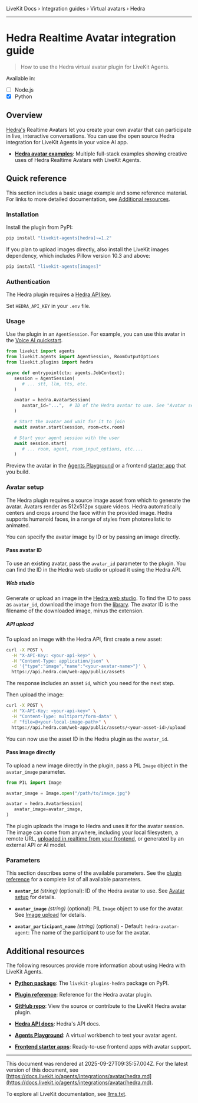 LiveKit Docs › Integration guides › Virtual avatars › Hedra

---

# Hedra Realtime Avatar integration guide

> How to use the Hedra virtual avatar plugin for LiveKit Agents.

Available in:
- [ ] Node.js
- [x] Python

## Overview

[Hedra's](https://hedra.ai/) Realtime Avatars let you create your own avatar that can participate in live, interactive conversations. You can use the open source Hedra integration for LiveKit Agents in your voice AI app.

- **[Hedra avatar examples](https://github.com/livekit-examples/python-agents-examples/tree/main/avatars/hedra)**: Multiple full-stack examples showing creative uses of Hedra Realtime Avatars with LiveKit Agents.

## Quick reference

This section includes a basic usage example and some reference material. For links to more detailed documentation, see [Additional resources](#additional-resources).

### Installation

Install the plugin from PyPI:

```bash
pip install "livekit-agents[hedra]~=1.2"

```

If you plan to upload images directly, also install the LiveKit images dependency, which includes Pillow version 10.3 and above:

```bash
pip install "livekit-agents[images]"

```

### Authentication

The Hedra plugin requires a [Hedra API key](https://www.hedra.com/api-profile).

Set `HEDRA_API_KEY` in your `.env` file.

### Usage

Use the plugin in an `AgentSession`. For example, you can use this avatar in the [Voice AI quickstart](https://docs.livekit.io/agents/start/voice-ai.md).

```python
from livekit import agents
from livekit.agents import AgentSession, RoomOutputOptions
from livekit.plugins import hedra

async def entrypoint(ctx: agents.JobContext):
   session = AgentSession(
      # ... stt, llm, tts, etc.
   )

   avatar = hedra.AvatarSession(
      avatar_id="...",  # ID of the Hedra avatar to use. See "Avatar setup" for details.
   )

   # Start the avatar and wait for it to join
   await avatar.start(session, room=ctx.room)

   # Start your agent session with the user
   await session.start(
      # ... room, agent, room_input_options, etc....
   )

```

Preview the avatar in the [Agents Playground](https://docs.livekit.io/agents/start/playground.md) or a frontend [starter app](https://docs.livekit.io/agents/start/frontend.md#starter-apps) that you build.

### Avatar setup

The Hedra plugin requires a source image asset from which to generate the avatar. Avatars render as 512x512px square videos. Hedra automatically centers and crops around the face within the provided image. Hedra supports humanoid faces, in a range of styles from photorealistic to animated.

You can specify the avatar image by ID or by passing an image directly.

#### Pass avatar ID

To use an existing avatar, pass the `avatar_id` parameter to the plugin. You can find the ID in the Hedra web studio or upload it using the Hedra API.

##### Web studio

Generate or upload an image in the [Hedra web studio](https://www.hedra.com/app/image). To find the ID to pass as `avatar_id`, download the image from the [library](https://www.hedra.com/app/library). The avatar ID is the filename of the downloaded image, minus the extension.

##### API upload

To upload an image with the Hedra API, first create a new asset:

```bash
curl -X POST \
  -H "X-API-Key: <your-api-key>" \
  -H "Content-Type: application/json" \
  -d '{"type":"image","name":"<your-avatar-name>"}' \
  https://api.hedra.com/web-app/public/assets

```

The response includes an asset `id`, which you need for the next step.

Then upload the image:

```bash
curl -X POST \
  -H "X-API-Key: <your-api-key>" \
  -H "Content-Type: multipart/form-data" \
  -F "file=@<your-local-image-path>" \
  https://api.hedra.com/web-app/public/assets/<your-asset-id>/upload

```

You can now use the asset ID in the Hedra plugin as the `avatar_id`.

#### Pass image directly

To upload a new image directly in the plugin, pass a PIL `Image` object in the `avatar_image` parameter.

```python
from PIL import Image

avatar_image = Image.open("/path/to/image.jpg")

avatar = hedra.AvatarSession(
   avatar_image=avatar_image,
)

```

The plugin uploads the image to Hedra and uses it for the avatar session. The image can come from anywhere, including your local filesystem, a remote URL, [uploaded in realtime from your frontend](https://docs.livekit.io/home/client/data/byte-streams.md#sending-files), or generated by an external API or AI model.

### Parameters

This section describes some of the available parameters. See the [plugin reference](https://docs.livekit.io/reference/python/v1/livekit/plugins/hedra/index.html.md#livekit.plugins.hedra.AvatarSession) for a complete list of all available parameters.

- **`avatar_id`** _(string)_ (optional): ID of the Hedra avatar to use. See [Avatar setup](#avatar-setup) for details.

- **`avatar_image`** _(string)_ (optional): PIL `Image` object to use for the avatar. See [Image upload](#image-upload) for details.

- **`avatar_participant_name`** _(string)_ (optional) - Default: `hedra-avatar-agent`: The name of the participant to use for the avatar.

## Additional resources

The following resources provide more information about using Hedra with LiveKit Agents.

- **[Python package](https://pypi.org/project/livekit-plugins-hedra/)**: The `livekit-plugins-hedra` package on PyPI.

- **[Plugin reference](https://docs.livekit.io/reference/python/v1/livekit/plugins/hedra/index.html.md)**: Reference for the Hedra avatar plugin.

- **[GitHub repo](https://github.com/livekit/agents/tree/main/livekit-plugins/livekit-plugins-hedra)**: View the source or contribute to the LiveKit Hedra avatar plugin.

- **[Hedra API docs](https://api.hedra.com/web-app/redoc)**: Hedra's API docs.

- **[Agents Playground](https://docs.livekit.io/agents/start/playground.md)**: A virtual workbench to test your avatar agent.

- **[Frontend starter apps](https://docs.livekit.io/agents/start/frontend.md#starter-apps)**: Ready-to-use frontend apps with avatar support.

---

This document was rendered at 2025-09-27T09:35:57.004Z.
For the latest version of this document, see [https://docs.livekit.io/agents/integrations/avatar/hedra.md](https://docs.livekit.io/agents/integrations/avatar/hedra.md).

To explore all LiveKit documentation, see [llms.txt](https://docs.livekit.io/llms.txt).